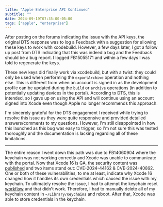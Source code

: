 ```yaml
---
title: "Apple Enterprise API Continued"
subtitle: ""
date: 2024-09-19T07:35:00-05:00
tags: ["apple", "enterprise"]
---
```


After posting on the forums indicating the issue with the API keys, the original DTS response was to log a Feedback with a suggestion for allowing these keys to work with xcodebuild. However, a few days later, I got a follow up post from DTS indicating that this was indeed a bug and the Feedback should be a bug report. I logged FB15055171 and within a few days I was told to regenerate the keys.

These new keys did finally work via xcodebuild, but with a twist: they could only be used when performing the `exportArchive` operation and nothing else. This is different from when an account is signed in as the development profile can be updated during the `build` or `archive` operations (in addition to potentially updating devices in the portal). According to DTS, this is intended, so I gave up on using the API and will continue using an account signed into Xcode even though Apple no longer recommends this approach.

I'm sincerely grateful for the DTS engagement I received while trying to resolve this issue as they were quite responsive and provided detailed answers/comments to my questions. However, I'm still disappointed in how this launched as this bug was easy to trigger, so I'm not sure this was tested thoroughly and the documentation is lacking regarding all of these limitations.

---

The entire reason I went down this path was due to FB14060904 where the keychain was not working correctly and Xcode was unable to communicate with the portal. Now that Xcode 16 is GA, the security content was [published](https://support.apple.com/en-us/121239) and two items stand out: CVE-2024-44162 & CVE-2024-40862. One or both of these vulnerabilities, to me at least, indicate why Xcode 16 changed how it handles its own credentials which caused the issue with my keychain. To ultimately resolve the issue, I had to attempt the keychain reset [workflow](https://support.apple.com/guide/keychain-access/if-you-need-to-update-your-keychain-password-kyca2429/mac) and that didn't work. Therefore, I had to manually delete all of my keychain content in `~/Library/Keychains` and reboot. After that, Xcode was able to store credentials in the keychain.
